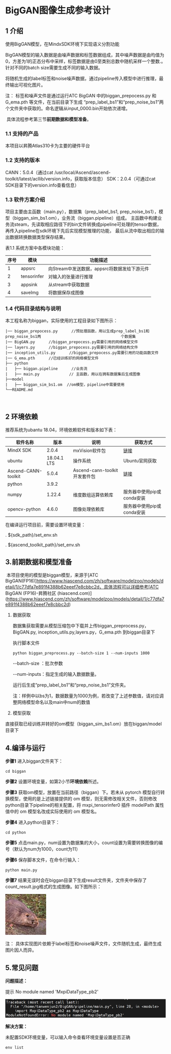 # BigGAN图像生成参考设计

## 1 介绍
   使用BigGAN模型，在MindxSDK环境下实现语义分割功能

​    BigGAN模型的输入数据是由噪声数据和标签数据组成，其中噪声数据是由均值为0，方差为1的正态分布中采样，标签数据是由0至类别总数中随机采样一个整数.。针对不同的batch size需要生成不同的输入数据。   

​    将随机生成的label标签和noise噪声数据，通过pipeline传入模型中进行推理，最终输出可视化图片。

注： 标签和噪声文件是通过运行ATC BigGAN 中的biggan_prepocess.py 和G_ema.pth 等文件，在当前目录下生成 “prep_label_bs1”和“prep_noise_bs1”两个文件夹中获取的。命名逻辑从input_0000.bin开始依次递增。

​       具体流程参考第三节**前期数据和模型准备**。



### 1.1 支持的产品

本项目以昇腾Atlas310卡为主要的硬件平台

### 1.2 支持的版本

CANN：5.0.4（通过cat /usr/local/Ascend/ascend-toolkit/latest/acllib/version.info，获取版本信息）
SDK：2.0.4（可通过cat SDK目录下的version.info查看信息）


### 1.3 软件方案介绍

项目主要由主函数（main.py），数据集（prep_label_bs1, prep_noise_bs1），模型（biggan_sim_bs1.om），业务流（biggan.pipeline）组成。
主函数中构建业务流steam，先读取相应路径下的bin文件转换成pipeline可处理的tensor数据，再传入pipeline在sdk环境下先后实现模型推理的功能，
最后从流中取出相应的输出数据转换数据类型保存结果。

表1.1 系统方案中各模块功能：

| 序号 | 模块        | 功能描述                                     |
| ---- | ----------- | -------------------------------------------- |
| 1    | appsrc      | 向Stream中发送数据，appsrc将数据发给下游元件 |
| 2    | tensorinfer | 对输入的张量进行推理                         |
| 3    | appsink     | 从stream中获取数据                           |
| 4    | saveImg     | 将数据保存成图像                             |


### 1.4 代码目录结构与说明

本工程名称为biggan，实际使用的工程目录如下图所示：     

```
|── biggan_prepocess.py      //预处理函数，用以生成prep_label_bs1和prep_noise_bs1两                                   个数据集
|── BigGAN.py      //biggan_prepocess.py需要引用的网络模型文件
|── layers.py      //biggan_prepocess.py需要引用的网络结构文件
|── inception_utils.py      //biggan_prepocess.py需要引用的功能函数文件
|── G_ema.pth      //已经训练好的网络模型文件
├── python  
|   ├── biggan.pipeline      //业务流
|   ├── main.py             // 主函数，用以在拥有数据集后生成图像
├──model
|   ├── biggan_sim_bs1.om  //om模型，pipeline中需要使用
└──README.md          
```



​            

## 2 环境依赖


推荐系统为ubantu 18.04，环境依赖软件和版本如下表：

| 软件名称            | 版本        | 说明                          | 获取方式                                                     |
| ------------------- | ----------- | ----------------------------- | ------------------------------------------------------------ |
| MindX SDK           | 2.0.4       | mxVision软件包                | [链接](https://gitee.com/link?target=https%3A%2F%2Fwww.hiascend.com%2Fsoftware%2FMindx-sdk) |
| ubuntu              | 18.04.1 LTS | 操作系统                      | Ubuntu官网获取                                               |
| Ascend-CANN-toolkit | 5.0.4       | Ascend-cann-toolkit开发套件包 | [链接](https://gitee.com/link?target=https%3A%2F%2Fwww.hiascend.com%2Fsoftware%2Fcann%2Fcommercial) |
| python              | 3.9.2       |                               |                                                              |
| numpy               | 1.22.4      | 维度数组运算依赖库            | 服务器中使用pip或conda安装                                   |
| opencv-python       | 4.6.0       | 图像处理依赖库                | 服务器中使用pip或conda安装                                   |



在编译运行项目前，需要设置环境变量：

. ${sdk_path}/set_env.sh

. ${ascend_toolkit_path}/set_env.sh

## 3.前期数据和模型准备

​      本项目使用的模型是biggan模型，来源于[ATC BigGAN(FP16)]https://www.hiascend.com/zh/software/modelzoo/models/detail/1/c77dfa7e891f4388b62eeef7e8cbbc2d，具体流程可以详细参考[ATC BigGAN (FP16)-昇腾社区 (hiascend.com)](https://www.hiascend.com/zh/software/modelzoo/models/detail/1/c77dfa7e891f4388b62eeef7e8cbbc2d)

1. 数据获取

   数据集获取需要从模型压缩包中下载并上传biggan_preprocess.py，BigGAN.py, inception_utils.py,layers.py，G_ema.pth 到biggan目录下

   执行脚本文件

   ```
   python biggan_preprocess.py --batch-size 1 --num-inputs 1000
   ```

   --batch-size ：批次参数

   --num-inputs：指定生成的输入数据数量。

   运行后生成“prep_label_bs1”和“prep_noise_bs1”文件夹。

   注：样例中以bs为1，数据数量为1000为例，若改变了上述参数值，请对应调整网络模型命名以及main中num的数值

2. 模型获取

​        直接获取已经训练并转好的om模型（biggan_sim_bs1.om）放在biggan/model目录下

## 4.编译与运行



**步骤1** 进入biggan文件夹下：

```
cd biggan
```

**步骤2**  设置环境变量，如第2小节**环境依赖**所述。

**步骤3**   获取om模型，放置在当前路径（biggan）下。若未从 pytorch 模型自行转换模型，使用的是上述链接提供的  om 模型，则无需修改相关文件，否则修改 python目录下pipeline的相关配置，将 mxpi_tensorinfer0 插件 modelPath 属性值中的 om 模型名改成实际使用的 om 模型名。

**步骤4**  进入python目录下：

```
cd python
```

**步骤5**  点击main.py，num设置为数据集的大小，count设置为需要转换图像的编号（默认为num为1000，count为11）

**步骤6**  保存脚本文件，在命令行输入：

```
python main.py
```

**步骤7**   结果无误时会在biggan目录下生成result文件夹，文件夹中保存了count_result.jpg格式的生成图像。如下图所示：



![3](result.jpg)

注： 具体实现图片依赖于label标签和noise噪声文件，文件随机生成，最终生成图片因人而异。

## 5.常见问题

**问题描述：**

提示 No module named 'MxpiDataType_pb2'

![1](SDK.jpg)

**解决方案：**

未配置SDK环境变量，可以输入命令查看环境变量设置是否正确

```
env list
```



